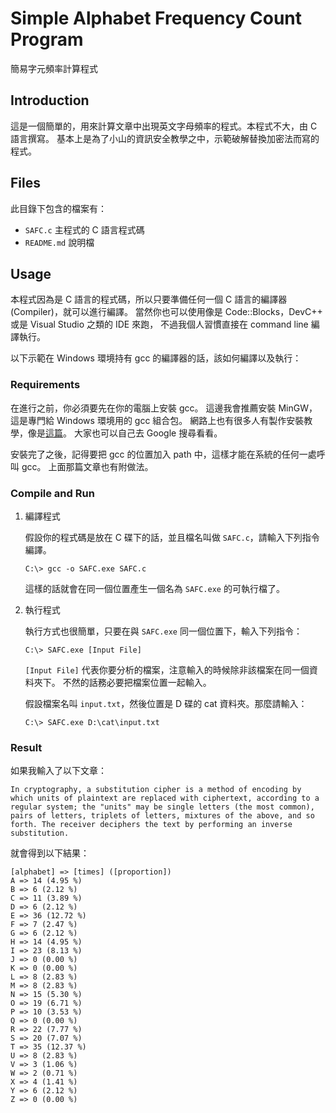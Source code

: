 # Simple Alphabet Frequency Count Program

簡易字元頻率計算程式

## Introduction

這是一個簡單的，用來計算文章中出現英文字母頻率的程式。本程式不大，由 C 語言撰寫。
基本上是為了小山的資訊安全教學之中，示範破解替換加密法而寫的程式。

## Files

此目錄下包含的檔案有：

- `SAFC.c` 主程式的 C 語言程式碼
- `README.md` 說明檔

## Usage

本程式因為是 C 語言的程式碼，所以只要準備任何一個 C 語言的編譯器(Compiler)，就可以進行編譯。
當然你也可以使用像是 Code::Blocks，DevC++ 或是 Visual Studio 之類的 IDE 來跑，
不過我個人習慣直接在 command line 編譯執行。

以下示範在 Windows 環境持有 gcc 的編譯器的話，該如何編譯以及執行：

### Requirements

在進行之前，你必須要先在你的電腦上安裝 gcc。
這邊我會推薦安裝 MinGW，這是專門給 Windows 環境用的 gcc 組合包。
網路上也有很多人有製作安裝教學，像是[這篇](http://jex.logdown.com/posts/167511-windows-install-gcc-compiler-mingw)。
大家也可以自己去 Google 搜尋看看。

安裝完了之後，記得要把 gcc 的位置加入 path 中，這樣才能在系統的任何一處呼叫 gcc。
上面那篇文章也有附做法。

### Compile and Run

1. 編譯程式

   假設你的程式碼是放在 C 碟下的話，並且檔名叫做 `SAFC.c`，請輸入下列指令編譯。

   ```
   C:\> gcc -o SAFC.exe SAFC.c
   ```

   這樣的話就會在同一個位置產生一個名為 `SAFC.exe` 的可執行檔了。

2. 執行程式

   執行方式也很簡單，只要在與 `SAFC.exe` 同一個位置下，輸入下列指令：

   ```
   C:\> SAFC.exe [Input File]
   ```

   `[Input File]` 代表你要分析的檔案，注意輸入的時候除非該檔案在同一個資料夾下。
   不然的話務必要把檔案位置一起輸入。

   假設檔案名叫 `input.txt`，然後位置是 D 碟的 cat 資料夾。那麼請輸入：

   ```
   C:\> SAFC.exe D:\cat\input.txt
   ```

### Result

如果我輸入了以下文章：

```
In cryptography, a substitution cipher is a method of encoding by which units of plaintext are replaced with ciphertext, according to a regular system; the "units" may be single letters (the most common), pairs of letters, triplets of letters, mixtures of the above, and so forth. The receiver deciphers the text by performing an inverse substitution.
```

就會得到以下結果：

```
[alphabet] => [times] ([proportion])
A => 14 (4.95 %)
B => 6 (2.12 %)
C => 11 (3.89 %)
D => 6 (2.12 %)
E => 36 (12.72 %)
F => 7 (2.47 %)
G => 6 (2.12 %)
H => 14 (4.95 %)
I => 23 (8.13 %)
J => 0 (0.00 %)
K => 0 (0.00 %)
L => 8 (2.83 %)
M => 8 (2.83 %)
N => 15 (5.30 %)
O => 19 (6.71 %)
P => 10 (3.53 %)
Q => 0 (0.00 %)
R => 22 (7.77 %)
S => 20 (7.07 %)
T => 35 (12.37 %)
U => 8 (2.83 %)
V => 3 (1.06 %)
W => 2 (0.71 %)
X => 4 (1.41 %)
Y => 6 (2.12 %)
Z => 0 (0.00 %)
```
